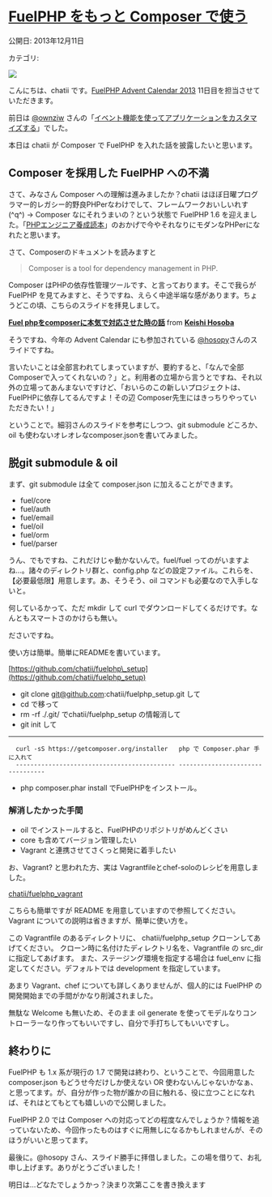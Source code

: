 [FuelPHP をもっと Composer で使う](/articles/php/2013/12/fuelphp-composer.html)
===============================================================================

公開日: 2013年12月11日

カテゴリ: [](/articles/categories/php.html)

[![](http://static.evernote.com/article-clipper-jp.png)](#)

こんにちは、chatii です。[FuelPHP Advent Calendar 2013](http://atnd.org/events/45096) 11日目を担当させていただきます。

前日は [@ownziw](https://twitter.com/ounziw) さんの「[イベント機能を使ってアプリケーションをカスタマイズする](http://ounziw.com/2013/12/10/event-application/)」でした。

本日は chatii が Composer で FuelPHP を入れた話を披露したいと思います。

Composer を採用した FuelPHP への不満
------------------------------------

さて、みなさん Composer への理解は進みましたか？chatii はほぼ日曜プログラマー的レガシー的野良PHPerなわけでして、フレームワークおいしいれす(\^q\^) → Composer なにそれうまいの？という状態で FuelPHP 1.6 を迎えました。「[PHPエンジニア養成読本](/articles/review/2013/10/php-engineer-book-review.html)」のおかげで今やそれなりにモダンなPHPerになれたと思います。

さて、Composerのドキュメントを読みますと

> Composer is a tool for dependency management in PHP.

Composer はPHPの依存性管理ツールです、と言っております。そこで我らが FuelPHP を見てみますと、そうですね、えらく中途半端な感があります。ちょうどこの頃、こちらのスライドを拝見しまして。

**[Fuel phpをcomposerに本気で対応させた時の話](https://www.slideshare.net/keishihosoba/fuel-phpcomposer "Fuel phpをcomposerに本気で対応させた時の話")** from **[Keishi Hosoba](http://www.slideshare.net/keishihosoba)**

そうですね、今年の Advent Calendar にも参加されている [@hosopy](https://twitter.com/hosopy)さんのスライドですね。

言いたいことは全部言われてしまっていますが、要約すると、「なんで全部 Composerで入ってくれないの？」と。利用者の立場から言うとですね、それ以外の立場ってあんまないですけど、「おいらのこの新しいプロジェクトは、FuelPHPに依存してるんですよ！その辺 Composer先生にはきっちりやっていただきたい！」

ということで。細羽さんのスライドを参考にしつつ、git submodule どころか、oil も使わないオレオレなcomposer.jsonを書いてみました。

脱git submodule & oil
---------------------

まず、git submodule は全て composer.json に加えることができます。

-   fuel/core
-   fuel/auth
-   fuel/email
-   fuel/oil
-   fuel/orm
-   fuel/parser

うん、でもですね、これだけじゃ動かないんで。fuel/fuel ってのがいますよね…。諸々のディレクトリ群と、config.php などの設定ファイル。これらを、【必要最低限】用意します。あ、そうそう、oil コマンドも必要なので入手しないと。

何しているかって、ただ mkdir して curl でダウンロードしてくるだけです。なんともスマートさのかけらも無い。

ださいですね。

使い方は簡単。簡単にREADMEを書いています。

[https://github.com/chatii/fuelphp\_setup](https://github.com/chatii/fuelphp_setup)

-   git clone git@github.com:chatii/fuelphp\_setup.git して
-   cd で移って
-   rm -rf ./.git/ でchatii/fuelphp\_setup の情報消して
-   git init して
-   -------------------------------------------- ---------------------------------
      curl -sS https://getcomposer.org/installer   php で Composer.phar 手に入れて
      -------------------------------------------- ---------------------------------

-   php composer.phar install でFuelPHPをインストール。

### 解消したかった手間

-   oil でインストールすると、FuelPHPのリポジトリがめんどくさい
-   core も含めてバージョン管理したい
-   Vagrant と連携させてさくっと開発に着手したい

お、Vagrant? と思われた方、実は Vagrantfileとchef-soloのレシピを用意しました。

[chatii/fuelphp\_vagrant](https://github.com/chatii/fuelphp_vagrant)

こちらも簡単ですが README を用意していますので参照してください。 Vagrant についての説明は省きますが、簡単に使い方を。

この Vagrantfile のあるディレクトリに、 chatii/fuelphp\_setup クローンしてあげてください。 クローン時に名付けたディレクトリ名を、Vagrantfile の src\_dir に指定してあげます。 また、ステージング環境を指定する場合は fuel\_env に指定してください。デフォルトでは development を指定しています。

あまり Vagrant、chef についても詳しくありませんが、個人的には FuelPHP の開発開始までの手間がかなり削減されました。

無駄な Welcome も無いため、そのまま oil generate を使ってモデルなりコントローラーなり作ってもいいですし、自分で手打ちしてもいいですし。

終わりに
--------

FuelPHP も 1.x 系が現行の 1.7 で開発は終わり、ということで、今回用意した composer.json もどうせ今だけしか使えない OR 使わないんじゃないかなぁ、と思ってます。が、自分が作った物が誰かの目に触れる、役に立つことになれば、それはとてもとても嬉しいので公開しました。

FuelPHP 2.0 では Composer への対応ってどの程度なんでしょうか？情報を追っていないため、今回作ったものはすぐに用無しになるかもしれませんが、そのほうがいいと思ってます。

最後に。@hosopy さん、スライド勝手に拝借しました。この場を借りて、お礼申し上げます。ありがとうございました！

明日は…どなたでしょうかっ？決まり次第ここを書き換えます
